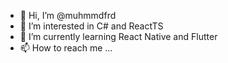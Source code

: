 - 👋 Hi, I’m @muhmmdfrd
- 👀 I’m interested in C# and ReactTS
- 🌱 I’m currently learning React Native and Flutter
- 📫 How to reach me ...

<!---
muhmmdfrd/muhmmdfrd is a ✨ special ✨ repository because its `README.md` (this file) appears on your GitHub profile.
You can click the Preview link to take a look at your changes.
--->
